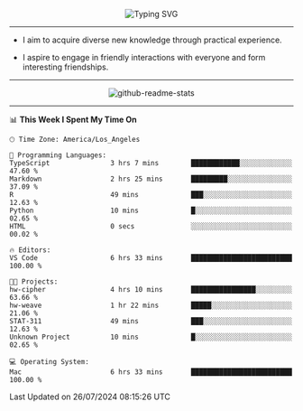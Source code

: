 <p align="center">
  <img src="https://readme-typing-svg.demolab.com?font=Fira+Code&weight=500&size=32&duration=2500&pause=1600&center=true&vCenter=true&random=false&width=1024&height=64&lines=Hi+there+%F0%9F%91%8B;I'm+delighted+you+could+make+it+here+%F0%9F%8E%89;I'm+Harry%2C+a+college+student+still+finding+my+way" alt="Typing SVG" />
</p>


---


- I aim to acquire diverse new knowledge through practical experience.

- I aspire to engage in friendly interactions with everyone and form interesting friendships.


---


<p align="center">
  <img src="https://github-readme-stats.vercel.app/api?username=Harry-Jing&show_icons=true" alt="github-readme-stats"/>
</p>


---

<!--START_SECTION:waka-->
📊 **This Week I Spent My Time On** 

```text
🕑︎ Time Zone: America/Los_Angeles

💬 Programming Languages: 
TypeScript               3 hrs 7 mins        ████████████░░░░░░░░░░░░░   47.60 % 
Markdown                 2 hrs 25 mins       █████████░░░░░░░░░░░░░░░░   37.09 % 
R                        49 mins             ███░░░░░░░░░░░░░░░░░░░░░░   12.63 % 
Python                   10 mins             █░░░░░░░░░░░░░░░░░░░░░░░░   02.65 % 
HTML                     0 secs              ░░░░░░░░░░░░░░░░░░░░░░░░░   00.02 % 

🔥 Editors: 
VS Code                  6 hrs 33 mins       █████████████████████████   100.00 % 

🐱‍💻 Projects: 
hw-cipher                4 hrs 10 mins       ████████████████░░░░░░░░░   63.66 % 
hw-weave                 1 hr 22 mins        █████░░░░░░░░░░░░░░░░░░░░   21.06 % 
STAT-311                 49 mins             ███░░░░░░░░░░░░░░░░░░░░░░   12.63 % 
Unknown Project          10 mins             █░░░░░░░░░░░░░░░░░░░░░░░░   02.65 % 

💻 Operating System: 
Mac                      6 hrs 33 mins       █████████████████████████   100.00 % 
```


 Last Updated on 26/07/2024 08:15:26 UTC
<!--END_SECTION:waka-->
